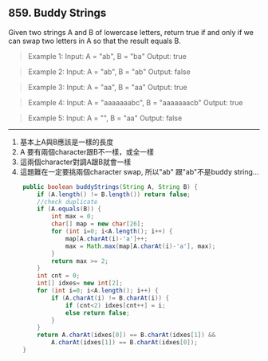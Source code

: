 ## 859. Buddy Strings

Given two strings A and B of lowercase letters, return true if and only if we can swap two letters in A so that the result equals B.

>Example 1:
Input: A = "ab", B = "ba"
Output: true

>Example 2:
Input: A = "ab", B = "ab"
Output: false

>Example 3:
Input: A = "aa", B = "aa"
Output: true

>Example 4:
Input: A = "aaaaaaabc", B = "aaaaaaacb"
Output: true

>Example 5:
Input: A = "", B = "aa"
Output: false

-----

1. 基本上A與B應該是一樣的長度
1. A 要有兩個character跟B不一樣，或全一樣
1. 這兩個character對調A跟B就會一樣
1. 這題難在一定要挑兩個character swap, 所以"ab" 跟"ab"不是buddy string...

```java
    public boolean buddyStrings(String A, String B) {
        if (A.length() != B.length()) return false;
        //check duplicate
        if (A.equals(B)) {
            int max = 0;
            char[] map = new char[26];
            for (int i=0; i<A.length(); i++) {
                map[A.charAt(i)-'a']++;
                max = Math.max(map[A.charAt(i)-'a'], max);
            }
            return max >= 2;
        }
        int cnt = 0;
        int[] idxes= new int[2];
        for (int i=0; i<A.length(); i++) {
            if (A.charAt(i) != B.charAt(i)) {
                if (cnt<2) idxes[cnt++] = i;
                else return false;
            }
        }
        return A.charAt(idxes[0]) == B.charAt(idxes[1]) &&
            A.charAt(idxes[1]) == B.charAt(idxes[0]);
    }
```